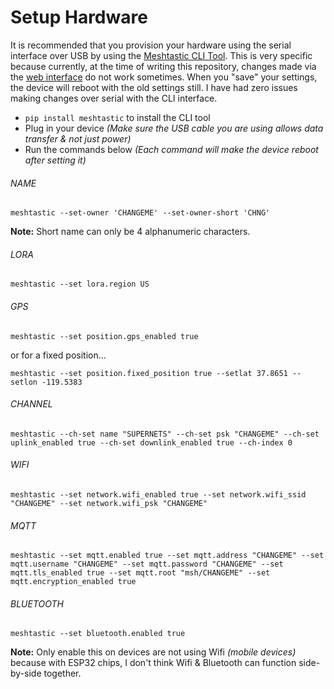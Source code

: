 # Setup Hardware

It is recommended that you provision your hardware using the serial interface over USB by using the [Meshtastic CLI Tool](https://pypi.org/project/meshtastic/). This is very specific because currently, at the time of writing this repository, changes made via the [web interface](https://client.meshtastic.org) do not work sometimes. When you "save" your settings, the device will reboot with the old settings still. I have had zero issues making changes over serial with the CLI interface.

- `pip install meshtastic` to install the CLI tool
- Plug in your device *(Make sure the USB cable you are using allows data transfer & not just power)*
- Run the commands below *(Each command will make the device reboot after setting it)*

###### NAME
```
meshtastic --set-owner 'CHANGEME' --set-owner-short 'CHNG'
```

**Note:** Short name can only be 4 alphanumeric characters.

###### LORA
```
meshtastic --set lora.region US 
```

###### GPS
```
meshtastic --set position.gps_enabled true
```

or for a fixed position...

```
meshtastic --set position.fixed_position true --setlat 37.8651 --setlon -119.5383
```

###### CHANNEL
```
meshtastic --ch-set name "SUPERNETS" --ch-set psk "CHANGEME" --ch-set uplink_enabled true --ch-set downlink_enabled true --ch-index 0
```

###### WIFI
```
meshtastic --set network.wifi_enabled true --set network.wifi_ssid "CHANGEME" --set network.wifi_psk "CHANGEME"
```

###### MQTT
```
meshtastic --set mqtt.enabled true --set mqtt.address "CHANGEME" --set mqtt.username "CHANGEME" --set mqtt.password "CHANGEME" --set mqtt.tls_enabled true --set mqtt.root "msh/CHANGEME" --set mqtt.encryption_enabled true
```

###### BLUETOOTH
```
meshtastic --set bluetooth.enabled true
```

**Note:** Only enable this on devices are not using Wifi *(mobile devices)* because with ESP32 chips, I don't think Wifi & Bluetooth can function side-by-side together.
